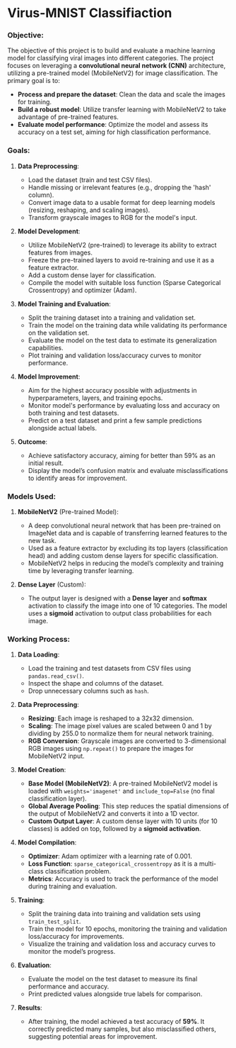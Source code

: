 # Virus-MNIST Classifiaction

### **Objective:**
The objective of this project is to build and evaluate a machine learning model for classifying viral images into different categories. The project focuses on leveraging a **convolutional neural network (CNN)** architecture, utilizing a pre-trained model (MobileNetV2) for image classification. The primary goal is to:

- **Process and prepare the dataset**: Clean the data and scale the images for training.
- **Build a robust model**: Utilize transfer learning with MobileNetV2 to take advantage of pre-trained features.
- **Evaluate model performance**: Optimize the model and assess its accuracy on a test set, aiming for high classification performance.

### **Goals:**
1. **Data Preprocessing**:
   - Load the dataset (train and test CSV files).
   - Handle missing or irrelevant features (e.g., dropping the 'hash' column).
   - Convert image data to a usable format for deep learning models (resizing, reshaping, and scaling images).
   - Transform grayscale images to RGB for the model's input.

2. **Model Development**:
   - Utilize MobileNetV2 (pre-trained) to leverage its ability to extract features from images.
   - Freeze the pre-trained layers to avoid re-training and use it as a feature extractor.
   - Add a custom dense layer for classification.
   - Compile the model with suitable loss function (Sparse Categorical Crossentropy) and optimizer (Adam).

3. **Model Training and Evaluation**:
   - Split the training dataset into a training and validation set.
   - Train the model on the training data while validating its performance on the validation set.
   - Evaluate the model on the test data to estimate its generalization capabilities.
   - Plot training and validation loss/accuracy curves to monitor performance.

4. **Model Improvement**:
   - Aim for the highest accuracy possible with adjustments in hyperparameters, layers, and training epochs.
   - Monitor model's performance by evaluating loss and accuracy on both training and test datasets.
   - Predict on a test dataset and print a few sample predictions alongside actual labels.

5. **Outcome**:
   - Achieve satisfactory accuracy, aiming for better than 59% as an initial result.
   - Display the model’s confusion matrix and evaluate misclassifications to identify areas for improvement.

### **Models Used**:
1. **MobileNetV2** (Pre-trained Model):
   - A deep convolutional neural network that has been pre-trained on ImageNet data and is capable of transferring learned features to the new task.
   - Used as a feature extractor by excluding its top layers (classification head) and adding custom dense layers for specific classification.
   - MobileNetV2 helps in reducing the model’s complexity and training time by leveraging transfer learning.

2. **Dense Layer** (Custom):
   - The output layer is designed with a **Dense layer** and **softmax** activation to classify the image into one of 10 categories. The model uses a **sigmoid** activation to output class probabilities for each image.

### **Working Process**:
1. **Data Loading**:
   - Load the training and test datasets from CSV files using `pandas.read_csv()`.
   - Inspect the shape and columns of the dataset.
   - Drop unnecessary columns such as `hash`.

2. **Data Preprocessing**:
   - **Resizing**: Each image is reshaped to a 32x32 dimension.
   - **Scaling**: The image pixel values are scaled between 0 and 1 by dividing by 255.0 to normalize them for neural network training.
   - **RGB Conversion**: Grayscale images are converted to 3-dimensional RGB images using `np.repeat()` to prepare the images for MobileNetV2 input.

3. **Model Creation**:
   - **Base Model (MobileNetV2)**: A pre-trained MobileNetV2 model is loaded with `weights='imagenet'` and `include_top=False` (no final classification layer).
   - **Global Average Pooling**: This step reduces the spatial dimensions of the output of MobileNetV2 and converts it into a 1D vector.
   - **Custom Output Layer**: A custom dense layer with 10 units (for 10 classes) is added on top, followed by a **sigmoid activation**.

4. **Model Compilation**:
   - **Optimizer**: Adam optimizer with a learning rate of 0.001.
   - **Loss Function**: `sparse_categorical_crossentropy` as it is a multi-class classification problem.
   - **Metrics**: Accuracy is used to track the performance of the model during training and evaluation.

5. **Training**:
   - Split the training data into training and validation sets using `train_test_split`.
   - Train the model for 10 epochs, monitoring the training and validation loss/accuracy for improvements.
   - Visualize the training and validation loss and accuracy curves to monitor the model’s progress.

6. **Evaluation**:
   - Evaluate the model on the test dataset to measure its final performance and accuracy.
   - Print predicted values alongside true labels for comparison.

7. **Results**:
   - After training, the model achieved a test accuracy of **59%**. It correctly predicted many samples, but also misclassified others, suggesting potential areas for improvement.
